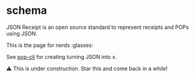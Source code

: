 # schema

JSON Receipt is an open source standard to represent receipts and POPs using JSON.

This is the page for nerds :glasses:

See [pop-cli]() for creating turning JSON into x.

:warning: This is under construction. Star this and come back in a while!
